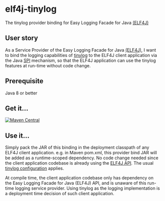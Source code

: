 # elf4j-tinylog

The tinylog provider binding for Easy Logging Facade for Java [(ELF4J)](https://github.com/elf4j/elf4j-api)

## User story

As a Service Provider of the Easy Logging Facade for Java [(ELF4J)](https://github.com/elf4j/elf4j-api), I want to bind
the logging capabilities of [tinylog](https://tinylog.org/v2/) to the ELF4J client application via the
Java [SPI](https://docs.oracle.com/javase/tutorial/sound/SPI-intro.html) mechanism, so that the ELF4J application can
use the tinylog features at run-time without code change.

## Prerequisite

Java 8 or better

## Get it...

[![Maven Central](https://img.shields.io/maven-central/v/io.github.elf4j/elf4j-tinylog.svg?label=Maven%20Central)](https://search.maven.org/search?q=g:%22io.github.elf4j%22%20AND%20a:%22elf4j-tinylog%22)

## Use it...

Simply pack the JAR of this binding in the deployment classpath of any ELF4J client application. e.g. in Maven pom.xml,
this provider bind JAR will be added as a runtime-scoped dependency. No code change needed since the client application
codebase is already using the [ELF4J API](https://github.com/elf4j/elf4j-api). The
usual [tinylog configuration](https://tinylog.org/v2/configuration/) applies.

At compile time, the client application codebase only has dependency on the Easy Logging Facade for Java (ELF4J) API,
and is unaware of this run-time logging service provider. Using tinylog as the logging implementation is a deployment
time decision of such client application.